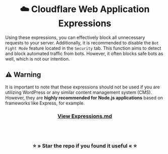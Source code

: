 <div align="center">
    <h1>☁️ Cloudflare Web Application Expressions</h1>
</div>

Using these expressions, you can effectively block all unnecessary requests to your server.
Additionally, it is recommended to disable the `Bot Fight Mode` feature located in the `Security` tab.
This function aims to detect and block automated traffic from bots. However, it often blocks safe bots as well, which is not our intention.

## ⚠️ Warning
It is important to note that these expressions should not be used if you are utilizing WordPress or any similar content management system (CMS).
However, they are **highly recommended for Node.js applications** based on frameworks like Express, for example.

<div align="center">
    <h3><a href="Expressions.md">View Expressions.md</a></h3>
</div>

<div align="center">
    <br><br>
    <h3>⭐ » Star the repo if you found it useful « ⭐</h3>
</div>